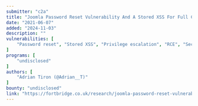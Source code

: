 ```yaml
---
submitter: "c2a"
title: "Joomla Password Reset Vulnerability And A Stored XSS For Full Compromise"
date: "2021-06-07"
added: "2024-11-03"
description: ""
vulnerabilities: [
    "Password reset", "Stored XSS", "Privilege escalation", "RCE", "Security code review"
]
programs: [
    "undisclosed"
]
authors: [
    "Adrian Tiron (@Adrian__T)"
]
bounty: "undisclosed"
link: "https://fortbridge.co.uk/research/joomla-password-reset-vulnerability-and-stored-xss-for-full-compromise/"
---
```




